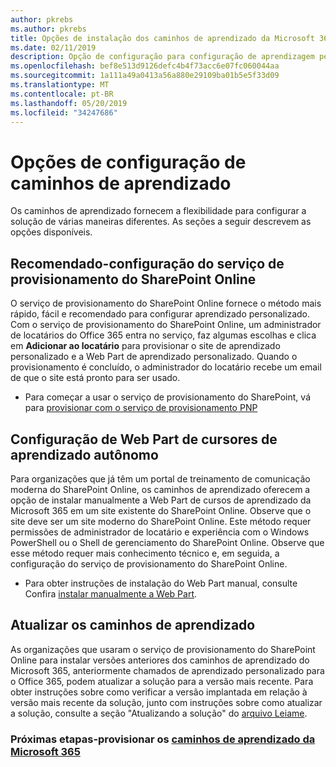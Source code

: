 ```yaml
---
author: pkrebs
ms.author: pkrebs
title: Opções de instalação dos caminhos de aprendizado da Microsoft 365
ms.date: 02/11/2019
description: Opção de configuração para configuração de aprendizagem personalizada
ms.openlocfilehash: bef8e513d9126defc4b4f73acc6e07fc060044aa
ms.sourcegitcommit: 1a111a49a0413a56a880e29109ba01b5e5f33d09
ms.translationtype: MT
ms.contentlocale: pt-BR
ms.lasthandoff: 05/20/2019
ms.locfileid: "34247686"
---
```

# <a name="learning-pathways-setup-options"></a>Opções de configuração de caminhos de aprendizado
Os caminhos de aprendizado fornecem a flexibilidade para configurar a solução de várias maneiras diferentes. As seções a seguir descrevem as opções disponíveis.

## <a name="recommended---sharepoint-online-provisioning-service-setup"></a>Recomendado-configuração do serviço de provisionamento do SharePoint Online 
O serviço de provisionamento do SharePoint Online fornece o método mais rápido, fácil e recomendado para configurar aprendizado personalizado. Com o serviço de provisionamento do SharePoint Online, um administrador de locatários do Office 365 entra no serviço, faz algumas escolhas e clica em **Adicionar ao locatário** para provisionar o site de aprendizado personalizado e a Web Part de aprendizado personalizado. Quando o provisionamento é concluído, o administrador do locatário recebe um email de que o site está pronto para ser usado. 

- Para começar a usar o serviço de provisionamento do SharePoint, vá para [provisionar com o serviço de provisionamento PNP](custom_provision.md)   

## <a name="stand-alone-learning-pathways-web-part-setup"></a>Configuração de Web Part de cursores de aprendizado autônomo
Para organizações que já têm um portal de treinamento de comunicação moderna do SharePoint Online, os caminhos de aprendizado oferecem a opção de instalar manualmente a Web Part de cursos de aprendizado da Microsoft 365 em um site existente do SharePoint Online. Observe que o site deve ser um site moderno do SharePoint Online. Este método requer permissões de administrador de locatário e experiência com o Windows PowerShell ou o Shell de gerenciamento do SharePoint Online. Observe que esse método requer mais conhecimento técnico e, em seguida, a configuração do serviço de provisionamento do SharePoint Online.

- Para obter instruções de instalação do Web Part manual, consulte Confira [instalar manualmente a Web Part](custom_manualsetup.md). 

## <a name="update-learning-pathways"></a>Atualizar os caminhos de aprendizado
As organizações que usaram o serviço de provisionamento do SharePoint Online para instalar versões anteriores dos caminhos de aprendizado do Microsoft 365, anteriormente chamados de aprendizado personalizado para o Office 365, podem atualizar a solução para a versão mais recente. Para obter instruções sobre como verificar a versão implantada em relação à versão mais recente da solução, junto com instruções sobre como atualizar a solução, consulte a seção "Atualizando a solução" do [arquivo Leiame](https://github.com/pnp/custom-learning-office-365/blob/master/README.md).

### <a name="next-steps---provision-microsoft-365-learning-pathwayscustomprovisionmd"></a>Próximas etapas-provisionar os [caminhos de aprendizado da Microsoft 365](custom_provision.md)
